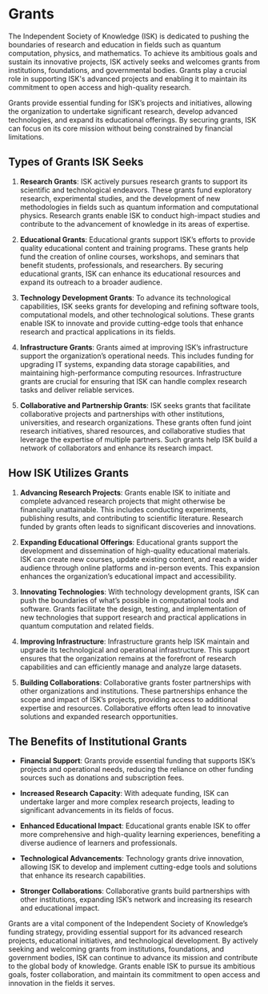 # Grants

The Independent Society of Knowledge (ISK) is dedicated to pushing the boundaries of research and education in fields such as quantum computation, physics, and mathematics. To achieve its ambitious goals and sustain its innovative projects, ISK actively seeks and welcomes grants from institutions, foundations, and governmental bodies. Grants play a crucial role in supporting ISK's advanced projects and enabling it to maintain its commitment to open access and high-quality research.

Grants provide essential funding for ISK’s projects and initiatives, allowing the organization to undertake significant research, develop advanced technologies, and expand its educational offerings. By securing grants, ISK can focus on its core mission without being constrained by financial limitations.

## Types of Grants ISK Seeks

1. **Research Grants**:
   ISK actively pursues research grants to support its scientific and technological endeavors. These grants fund exploratory research, experimental studies, and the development of new methodologies in fields such as quantum information and computational physics. Research grants enable ISK to conduct high-impact studies and contribute to the advancement of knowledge in its areas of expertise.

2. **Educational Grants**:
   Educational grants support ISK’s efforts to provide quality educational content and training programs. These grants help fund the creation of online courses, workshops, and seminars that benefit students, professionals, and researchers. By securing educational grants, ISK can enhance its educational resources and expand its outreach to a broader audience.

3. **Technology Development Grants**:
   To advance its technological capabilities, ISK seeks grants for developing and refining software tools, computational models, and other technological solutions. These grants enable ISK to innovate and provide cutting-edge tools that enhance research and practical applications in its fields.

4. **Infrastructure Grants**:
   Grants aimed at improving ISK’s infrastructure support the organization’s operational needs. This includes funding for upgrading IT systems, expanding data storage capabilities, and maintaining high-performance computing resources. Infrastructure grants are crucial for ensuring that ISK can handle complex research tasks and deliver reliable services.

5. **Collaborative and Partnership Grants**:
   ISK seeks grants that facilitate collaborative projects and partnerships with other institutions, universities, and research organizations. These grants often fund joint research initiatives, shared resources, and collaborative studies that leverage the expertise of multiple partners. Such grants help ISK build a network of collaborators and enhance its research impact.

## How ISK Utilizes Grants

1. **Advancing Research Projects**:
   Grants enable ISK to initiate and complete advanced research projects that might otherwise be financially unattainable. This includes conducting experiments, publishing results, and contributing to scientific literature. Research funded by grants often leads to significant discoveries and innovations.

2. **Expanding Educational Offerings**:
   Educational grants support the development and dissemination of high-quality educational materials. ISK can create new courses, update existing content, and reach a wider audience through online platforms and in-person events. This expansion enhances the organization’s educational impact and accessibility.

3. **Innovating Technologies**:
   With technology development grants, ISK can push the boundaries of what’s possible in computational tools and software. Grants facilitate the design, testing, and implementation of new technologies that support research and practical applications in quantum computation and related fields.

4. **Improving Infrastructure**:
   Infrastructure grants help ISK maintain and upgrade its technological and operational infrastructure. This support ensures that the organization remains at the forefront of research capabilities and can efficiently manage and analyze large datasets.

5. **Building Collaborations**:
   Collaborative grants foster partnerships with other organizations and institutions. These partnerships enhance the scope and impact of ISK’s projects, providing access to additional expertise and resources. Collaborative efforts often lead to innovative solutions and expanded research opportunities.

## The Benefits of Institutional Grants

- **Financial Support**: Grants provide essential funding that supports ISK’s projects and operational needs, reducing the reliance on other funding sources such as donations and subscription fees.

- **Increased Research Capacity**: With adequate funding, ISK can undertake larger and more complex research projects, leading to significant advancements in its fields of focus.

- **Enhanced Educational Impact**: Educational grants enable ISK to offer more comprehensive and high-quality learning experiences, benefiting a diverse audience of learners and professionals.

- **Technological Advancements**: Technology grants drive innovation, allowing ISK to develop and implement cutting-edge tools and solutions that enhance its research capabilities.

- **Stronger Collaborations**: Collaborative grants build partnerships with other institutions, expanding ISK’s network and increasing its research and educational impact.


Grants are a vital component of the Independent Society of Knowledge’s funding strategy, providing essential support for its advanced research projects, educational initiatives, and technological development. By actively seeking and welcoming grants from institutions, foundations, and government bodies, ISK can continue to advance its mission and contribute to the global body of knowledge. Grants enable ISK to pursue its ambitious goals, foster collaboration, and maintain its commitment to open access and innovation in the fields it serves.